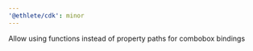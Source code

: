 ```yaml
---
'@ethlete/cdk': minor
---
```


Allow using functions instead of property paths for combobox bindings
